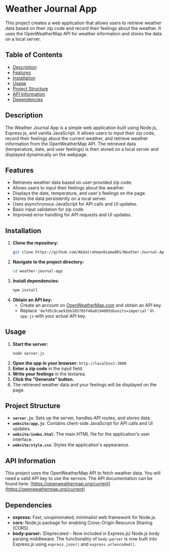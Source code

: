 # Weather Journal App

This project creates a web application that allows users to retrieve weather data based on their zip code and record their feelings about the weather. It uses the OpenWeatherMap API for weather information and stores the data on a local server.

## Table of Contents

* [Description](#description)
* [Features](#features)
* [Installation](#installation)
* [Usage](#usage)
* [Project Structure](#project-structure)
* [API Information](#api-information)
* [Dependencies](#dependencies)

## Description

The Weather Journal App is a simple web application built using Node.js, Express.js, and vanilla JavaScript. It allows users to input their zip code, record their feelings about the current weather, and retrieve weather information from the OpenWeatherMap API. The retrieved data (temperature, date, and user feelings) is then stored on a local server and displayed dynamically on the webpage.

## Features

* Retrieves weather data based on user-provided zip code.
* Allows users to input their feelings about the weather.
* Displays the date, temperature, and user's feelings on the page.
* Stores the data persistently on a local server.
* Uses asynchronous JavaScript for API calls and UI updates.
* Basic input validation for zip code.
* Improved error handling for API requests and UI updates.

## Installation

1. **Clone the repository:**
   ```bash
   git clone https://github.com/AbdalrahmanOsama001/Weather-Journal-App.git  (replace with your repo URL)
   ```
2. **Navigate to the project directory:**
   ```bash
   cd weather-journal-app
   ```
3. **Install dependencies:**
   ```bash
   npm install
   ```
4. **Obtain an API key:**
    * Create an account on [OpenWeatherMap.com](https://openweathermap.org/) and obtain an API key.
    * Replace `'6efd5c9cae91bb105785f48a8194005d&units=imperial'` in `app.js` with your actual API key.

## Usage

1. **Start the server:**
   ```bash
   node server.js
   ```
2. **Open the app in your browser:** `http://localhost:3000`
3. **Enter a zip code** in the input field.
4. **Write your feelings** in the textarea.
5. **Click the "Generate" button.**
6. The retrieved weather data and your feelings will be displayed on the page.


## Project Structure

* **`server.js`**: Sets up the server, handles API routes, and stores data.
* **`website/app.js`**: Contains client-side JavaScript for API calls and UI updates.
* **`website/index.html`**: The main HTML file for the application's user interface.
* **`website/style.css`**: Styles the application's appearance.

## API Information

This project uses the OpenWeatherMap API to fetch weather data. You will need a valid API key to use the service. The API documentation can be found here: [https://openweathermap.org/current](https://openweathermap.org/current)

## Dependencies

* **express:** Fast, unopinionated, minimalist web framework for Node.js.
* **cors:** Node.js package for enabling Cross-Origin Resource Sharing (CORS).
* **body-parser:** (Deprecated - Now included in Express.js) Node.js body parsing middleware. The functionality of `body-parser` is now built into Express.js using `express.json()` and `express.urlencoded()`.

